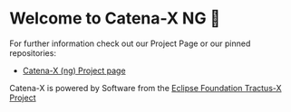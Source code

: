 # Welcome to Catena-X NG 🙌

For further information check out our Project Page or our pinned repositories:
- [Catena-X (ng) Project page](https://catenax-ng.github.io/)

Catena-X is powered by Software from the [Eclipse Foundation Tractus-X Project](https://projects.eclipse.org/projects/automotive.tractusx)